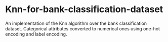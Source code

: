 # Knn-for-bank-classification-dataset
An implementation of the Knn algorithm over the bank classification dataset. Categorical attributes converted to numerical ones using one-hot encoding and label encoding.
